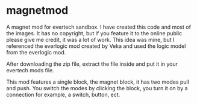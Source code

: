 # magnetmod
A magnet mod for evertech sandbox.
I have created this code and most of the images. It has no copyright, but if you feature it to the
online public please give me credit, it was a lot of work. 
This idea was mine, but I referenced the everlogic mod created by Veka and used the logic model
from the everlogic mod.

After downloading the zip file, extract the file inside and put it in your evertech mods file.

This mod features a single block, the magnet block, it has two modes pull and push. You switch the
modes by clicking the block, you turn it on by a connection for example, a switch, button, ect.

